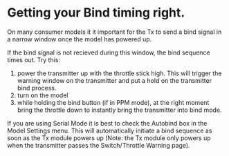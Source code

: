 # Getting your Bind timing right. 
On many consumer models it it important for the Tx to send a bind signal in a narrow window once the model has powered up.  

If the bind signal is not recieved during this window, the bind sequence times out.  Try this:  

 1. power the transmitter up with the throttle stick high.  This will trigger the warning window on the transmitter and put a hold on the transmitter bind process.  
 1. turn on the model
 1. while holding the bind button (if in PPM mode), at the right moment bring the throttle down to instantly bring the transmitter into bind mode.  

If you are using Serial Mode it is best to check the Autobind box in the Model Settings menu.  This will automatically initiate a bind sequence as soon as the Tx module powers up (Note: the Tx module only powers up when the transmitter passes the Switch/Throttle Warning page).
